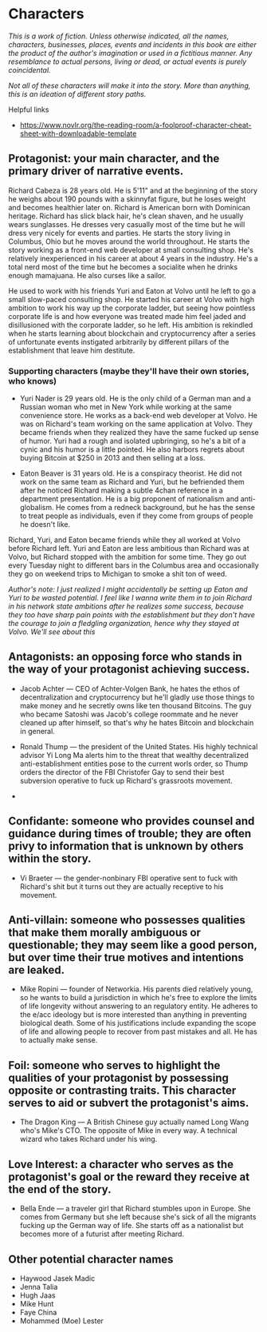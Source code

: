# Characters
*This is a work of fiction. Unless otherwise indicated, all the names, characters, businesses, places, events and incidents in this book are either the product of the author's imagination or used in a fictitious manner. Any resemblance to actual persons, living or dead, or actual events is purely coincidental.*

*Not all of these characters will make it into the story. More than anything, this is an ideation of different story paths.*

Helpful links
* https://www.novlr.org/the-reading-room/a-foolproof-character-cheat-sheet-with-downloadable-template

## Protagonist: your main character, and the primary driver of narrative events.
Richard Cabeza is 28 years old. He is 5'11" and at the beginning of the story he weighs about 190 pounds with a skinnyfat figure, but he loses weight and becomes healthier later on. Richard is American born with Dominican heritage. Richard has slick black hair, he's clean shaven, and he usually wears sunglasses. He dresses very casually most of the time but he will dress very nicely for events and parties. He starts the story living in Columbus, Ohio but he moves around the world throughout. He starts the story working as a front-end web developer at small consulting shop. He's relatively inexperienced in his career at about 4 years in the industry. He's a total nerd most of the time but he becomes a socialite when he drinks enough mamajuana. He also curses like a sailor.

He used to work with his friends Yuri and Eaton at Volvo until he left to go a small slow-paced consulting shop. He started his career at Volvo with high ambition to work his way up the corporate ladder, but seeing how pointless corporate life is and how everyone was treated made him feel jaded and disillusioned with the corporate ladder, so he left. His ambition is rekindled when he starts learning about blockchain and cryptocurrency after a series of unfortunate events instigated arbitrarily by different pillars of the establishment that leave him destitute.

### Supporting characters (maybe they'll have their own stories, who knows)
* Yuri Nader is 29 years old. He is the only child of a German man and a Russian woman who met in New York while working at the same convenience store. He works as a back-end web developer at Volvo. He was on Richard's team working on the same application at Volvo. They became friends when they realized they have the same fucked up sense of humor. Yuri had a rough and isolated upbringing, so he's a bit of a cynic and his humor is a little pointed. He also harbors regrets about buying Bitcoin at $250 in 2013 and then selling at a loss.

* Eaton Beaver is 31 years old. He is a conspiracy theorist. He did not work on the same team as Richard and Yuri, but he befriended them after he noticed Richard making a subtle 4chan reference in a department presentation. He is a big proponent of nationalism and anti-globalism. He comes from a redneck background, but he has the sense to treat people as individuals, even if they come from groups of people he doesn't like. 

Richard, Yuri, and Eaton became friends while they all worked at Volvo before Richard left. Yuri and Eaton are less ambitious than Richard was at Volvo, but Richard stopped with the ambition for some time. They go out every Tuesday night to different bars in the Columbus area and occasionally they go on weekend trips to Michigan to smoke a shit ton of weed. 

*Author's note: I just realized I might accidentally be setting up Eaton and Yuri to be wasted potential. I feel like I wanna write them in to join Richard in his network state ambitions after he realizes some success, because they too have sharp pain points with the establishment but they don't have the courage to join a fledgling organization, hence why they stayed at Volvo. We'll see about this*

## Antagonists: an opposing force who stands in the way of your protagonist achieving success.
* Jacob Achter — CEO of Achter-Volgen Bank, he hates the ethos of decentralization and cryptocurrency but he'll gladly use those things to make money and he secretly owns like ten thousand Bitcoins. The guy who became Satoshi was Jacob's college roommate and he never cleaned up after himself, so that's why he hates Bitcoin and blockchain in general. 

* Ronald Thump — the president of the United States. His highly technical advisor Yi Long Ma alerts him to the threat that wealthy decentralized anti-establishment entities pose to the current worls order, so Thump orders the director of the FBI Christofer Gay to send their best subversion operative to fuck up Richard's grassroots movement.
<!-- Antoine Gonzalez — the secretary general of the United Nations. We'll make him the ultimate bad guy advocating for the nation states to crush Richard's network state -->

* 

## Confidante: someone who provides counsel and guidance during times of trouble; they are often privy to information that is unknown by others within the story.
* Vi Braeter — the gender-nonbinary FBI operative sent to fuck with Richard's shit but it turns out they are actually receptive to his movement. 

## Anti-villain: someone who possesses qualities that make them morally ambiguous or questionable; they may seem like a good person, but over time their true motives and intentions are leaked.
* Mike Ropini — founder of Networkia. His parents died relatively young, so he wants to build a jurisdiction in which he's free to explore the limits of life longevity without answering to an regulatory entity. He adheres to the e/acc ideology but is more interested than anything in preventing biological death. Some of his justifications include expanding the scope of life and allowing people to recover from past mistakes and all. He has to actually make sense. 

## Foil: someone who serves to highlight the qualities of your protagonist by possessing opposite or contrasting traits. This character serves to aid or subvert the protagonist's aims.
* The Dragon King — A British Chinese guy actually named Long Wang who's Mike's CTO. The opposite of Mike in every way.  A technical wizard who takes Richard under his wing.

## Love Interest: a character who serves as the protagonist's goal or the reward they receive at the end of the story.
* Bella Ende — a traveler girl that Richard stumbles upon in Europe. She comes from Germany but she left because she's sick of all the migrants fucking up the German way of life. She starts off as a nationalist but becomes more of a futurist after meeting Richard. 

## Other potential character names
* Haywood Jasek Madic
* Jenna Talia
* Hugh Jaas
* Mike Hunt
* Faye China
* Mohammed (Moe) Lester